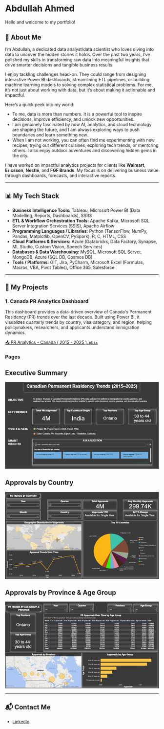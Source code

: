 # Abdullah Ahmed  

Hello and welcome to my portfolio!

## 🧠 About Me  

I’m Abdullah, a dedicated data analyst/data scientist who loves diving into data to uncover the hidden stories it holds. Over the past two years, I’ve polished my skills in transforming raw data into meaningful insights that drive smarter decisions and tangible business results.

I enjoy tackling challenges head-on. They could range from designing interactive Power BI dashboards, streamlining ETL pipelines, or building machine learning models to solving complex  statistical problems. For me, it’s not just about working with data, but it’s about making it actionable and impactful.

Here’s a quick peek into my world:

- To me, data is more than numbers. It is a powerful tool to inspire decisions, improve efficiency, and unlock new opportunities.  
- I am genuinely fascinated by how AI, analytics, and cloud technology are shaping the future, and I am always exploring ways to push boundaries and learn something new.  
- When I am not working, you can often find me experimenting with new recipes, trying out different cuisines, exploring tech trends, or mentoring others. I also enjoy outdoor adventures and discovering hidden gems in the city.

I have worked on impactful analytics projects for clients like **Walmart**, **Ericsson**, **Nestlé**, and **FGF Brands**. My focus is on delivering business value through dashboards, forecasts, and interactive reports.

---

## 📊 My Tech Stack  
- **Business Intelligence Tools:** Tableau, Microsoft Power BI (Data Modelling, Reports, Dashboards), SSRS  
- **ETL & Workflow Orchestration Tools:** Apache Kafka, Microsoft SQL Server Integration Services (SSIS), Apache Airflow  
- **Programming Languages / Libraries:** Python (TensorFlow, NumPy, Pandas, Matplotlib, OpenCV, PySpark), R, C, HTML, CSS  
- **Cloud Platforms & Services:** Azure (Databricks, Data Factory, Synapse, ML Studio, Custom Vision, Speech Services)  
- **Databases & Data Warehousing:** MySQL, Microsoft SQL Server, MongoDB, Azure (SQL DB, Cosmos DB)  
- **Tools / Platforms:** GIT, Jira, PyCharm, Microsoft Excel (Formulas, Macros, VBA, Pivot Tables), Office 365, Salesforce  

---

## 📁 My Projects  

### 1. Canada PR Analytics Dashboard  
This dashboard provides a data-driven overview of Canada's Permanent Residency (PR) trends over the last decade. Built using Power BI, it visualizes quarterly trends by country, visa category, and region, helping policymakers, researchers, and applicants understand immigration dynamics.

[📥 PR Analytics - Canada ( 2015 - 2025 )`.pbix`]([https://onedrive.live.com/your-link-here](https://1drv.ms/u/c/f5a705bda4166878/ERLuZoInpW1Dili9l6vAQ7AB1Jhc0slsJAa7q5VJTElUWg?e=1I5M2I))

### Pages 

## Executive Summary
![Executive Summary](images/Executive_Summary.jpg)

## Approvals by Country
![Approvals by Country](images/approvals_country.jpg)

## Approvals by Province & Age Group
![Approvals by Province & Age Group](images/approvals_province_agegroup.jpg)

---

## 📬 Contact Me  
- [LinkedIn](https://www.linkedin.com/in/abdu26399)
